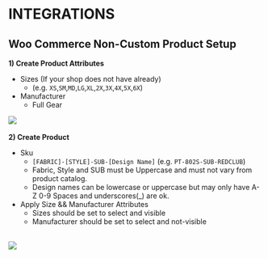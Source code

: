 # INTEGRATIONS
## Woo Commerce Non-Custom Product Setup

<b>1) Create Product Attributes</b>
  - Sizes (If your shop does not have already)
    - (e.g. `XS`,`SM`,`MD`,`LG`,`XL`,`2X`,`3X`,`4X`,`5X`,`6X`)
  - Manufacturer
    - Full Gear

<image src = "image (1).png"></image> <br>   
<b>2) Create Product</b>
  - Sku
    - `[FABRIC]-[STYLE]-SUB-[Design Name]` (e.g. `PT-802S-SUB-REDCLUB`)
    - Fabric, Style and SUB must be Uppercase and must not vary from product catalog.
    - Design names can be lowercase or uppercase but may only have A-Z 0-9 Spaces and underscores(_) are ok.
  - Apply Size && Manufacturer Attributes
    - Sizes should be set to select and visible
    - Manufacturer should be set to  select and not-visible
<br>
<image src = "Pasted image at 2018_05_07 03_38 PM.png"></image>
